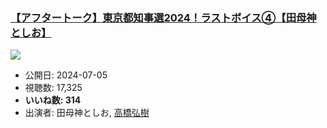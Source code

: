 ### [【アフタートーク】東京都知事選2024！ラストボイス④【田母神としお】](https://www.youtube.com/watch?v=of7zsaJSkP8)
[![](https://img.youtube.com/vi/of7zsaJSkP8/sddefault.jpg)](https://www.youtube.com/watch?v=of7zsaJSkP8)
-   公開日: 2024-07-05
-   視聴数: 17,325
-   **いいね数: 314**
-   出演者: 田母神としお, [高橋弘樹](/rehacq_fan/people/高橋弘樹 "wikilink")
